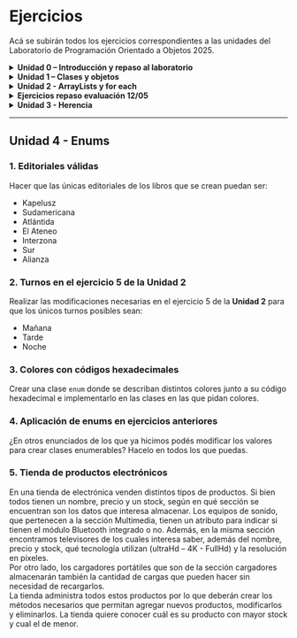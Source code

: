 

# Ejercicios
Acá se subirán todos los ejercicios correspondientes a las unidades del Laboratorio de Programación Orientado a Objetos 2025.

<details markdown="block">
<summary><strong>Unidad 0 – Introducción y repaso al laboratorio</strong></summary>

### 1. IngresoDatos
Escribe un programa en Java que realice lo siguiente:
- Declarar una variable `N` de tipo `int`
- Una variable `A` de tipo `double`
- Una variable `C` de tipo `char`

Luego de asignar a cada una un valor, mostrar por pantalla:
- El valor de cada variable.
- La suma de `N + A`
- La diferencia de `A – N`
- El valor numérico correspondiente al carácter que contiene la variable `C`.

Ejemplo de salida:

### 2. NumeroMayor
Declarar 2 variables numéricas e indicar cuál es mayor de los dos. En caso de que sean iguales, indicarlo también.

### 3. DivisibleFor / DivisibleWhile
Muestra los números del 1 al 100 (ambos incluidos) divisibles entre 2 y 3.

### 4. DiaLaboral
Crear un programa que nos pida un día de la semana y nos diga si es un día laboral o no. Los días laborales se consideran de lunes a viernes.

### 5. Vocales
Del siguiente String:  
`"Ayer me compré muñecos de la marca ‘ToyCo’ por internet."`  
Contar cuántas vocales hay en total y mostrarlo por pantalla.

### 6. ReemplazoLetra
Reemplazar todas las `e` del ejercicio anterior por la letra que ingrese el usuario.

### 7. IntroducirNumeros
Crear una aplicación que nos permite insertar números hasta que insertemos un `-1`. Luego, mostrar la cantidad de números introducidos.

### 8. IntroducirNumeros (Ampliado)
Al ejercicio anterior, además de la cantidad de números introducidos, se debe mostrar:
- Mayor número introducido.
- Menor número introducido.
- Suma de todos los números.
- Suma de los números positivos.
- Suma de los números negativos.

### 9. PalabrasIguales
Pedir dos palabras al usuario e indicar si son iguales o no.

</details>

<details markdown="block">
<summary><strong>Unidad 1 – Clases y objetos</strong></summary>

### 1. Clase `Círculo`
Crear una clase llamada `Círculo` con los siguientes atributos y métodos:
- Atributo: `radio`
- Constructor por defecto (`radio=2`)
- Constructor parametrizado
- Getter y setter
- Método para calcular el área (`π * r^2`)
- Método para calcular el perímetro (`2 * π * r`)

### 2. Clase `Rectángulo`
Crear una clase llamada `Rectángulo` con los siguientes atributos y métodos:
- Atributos: `base`, `altura`
- Constructor parametrizado
- Getters y setters
- Método para calcular el área
- Método para calcular el perímetro

### 3. Clase `Coche`
Crear una clase llamada `Coche` con los siguientes atributos y métodos:
- Atributos: `marca`, `modelo`, `color`
- Constructor parametrizado
- Getters y setters
- Métodos: `acelerar`, `frenar`, `mostrarVelocidadActual`

### 4. Clase `Persona`
Crear una clase llamada `Persona` con los siguientes atributos y métodos:
- Atributos: `nombre`, `edad`, `dirección`
- Método para imprimir los datos de la persona en pantalla

### 5. Clase `Fecha`
Crear una clase `Fecha` con los siguientes atributos y métodos:
- Atributos: `día`, `mes`, `año`
- Métodos:
  - `valida()`: Verifica si la fecha es correcta y ajusta valores inválidos.
  - `diasMes(int mes)`: Devuelve el número de días del mes indicado.
  - `corta()`: Muestra la fecha en formato corto (`dd-mm-yyyy`).
  - `larga()`: Muestra la fecha en formato largo (`día de la semana dd de mes de yyyy`).
  - `siguiente()`: Avanza un día.
  - `anterior()`: Retrocede un día.
  - `igualQue(Fecha fecha)`: Indica si la fecha es igual a otra.
  - `menorQue(Fecha fecha)`: Indica si la fecha es anterior a otra.
  - `mayorQue(Fecha fecha)`: Indica si la fecha es posterior a otra.

### 6. Clase `Libro`
Crear una clase llamada `Libro` con los siguientes atributos y métodos:
- Atributos: `título`, `autor` (usar la clase `Persona`), `ISBN`, `páginas`, `editorial`, `fechaPublicacion` (usar la clase `Fecha`)
- Métodos:
  - Mostrar la información del libro
  - Comparar si la fecha de publicación es anterior a otro libro dado
  - 3 constructores distintos a elección
  - Getters y setters

### 7. Clase `Cafetera`
Modelar una `Cafetera` con los siguientes atributos y métodos:
- Atributos: `cantidadMaxima`, `cantidadActual`
- Métodos:
  - `Constructor por defecto`: Cantidad máxima = 1000cc, cantidad actual = 0cc.
  - `Constructor con cantidad máxima`: Inicializa cantidad actual a la capacidad máxima.
  - `Constructor con cantidad máxima y actual`: Ajusta la cantidad actual si es mayor que la capacidad.
  - `llenarCafetera()`: Llena la cafetera al máximo.
  - `servirTaza(int capacidad)`: Sirve café en una taza hasta la capacidad indicada.
  - `vaciarCafetera()`: Vacía la cafetera.
  - `agregarCafe(int cantidad)`: Añade café a la cafetera.

### 8. Clase `Cancion`
Crear una clase llamada `Cancion` con los siguientes atributos y métodos:
- Atributos: `título`, `autor`
- Métodos:
  - Constructor por defecto (inicializa atributos con cadenas vacías)
  - Constructor parametrizado
  - Getters y setters

</details>

<!-- línea en blanco antes y después de cada bloque <details> -->
<details markdown="block">
<summary><strong> Unidad 2 - ArrayLists y for each</strong></summary>

### 1. Operaciones básicas con ArrayLists
En un programa:

a. Crear un `ArrayList` de números enteros y mostrar su suma.  
b. Crear un `ArrayList` de palabras y mostrar solo los elementos que empiezan con una letra específica.  
c. Crear un `ArrayList` de objetos `Persona` y mostrar solo las personas que tienen más de 30 años.

### 2. Clase `CD`
Crear una clase `CD` compuesta de muchas canciones e implementar los siguientes métodos:
- Constructor por defecto.
- Getters y setters.
- `numeroCanciones()`: Devuelve la cantidad de canciones en el CD.
- `verCancion(int posicion)`: Devuelve la canción que se encuentra en esa posición.
- `grabaCancion(int posicion, Cancion nuevaCancion)`: Reemplaza la canción en esa posición por una nueva.
- `agrega(Cancion cancion)`: Agrega una canción al final del `ArrayList`.
- `elimina(int posicion)`: Elimina la canción en la posición indicada.

### 3. Clase `Alumno` (básica)
Crear una clase que represente a un alumno de una escuela con los siguientes atributos:
- `nombre`, `apellido`, `fechaNacimiento`, `listaDeNotas`

Métodos:
- Getters y setters de todos los atributos.
- `agregarNota()`
- `menorNota()`
- `mayorNota()`

### 4. Clase `Alumno` con materias
Extensión del ejercicio anterior incorporando un atributo `materias`, el cual representa una lista de objetos `Materia`.

Clase `Materia`:
- Atributos: `nombre`, `listaDeContenidos`, `alumnosInscriptos`

Métodos sugeridos:
- `agregarMateria()`
- `promedioEdadAlumnos()`
- `promedioNotasAlumno()`

### 5. Sistema de campeonatos de Curling
Realizar un sistema que controle campeonatos de curling.

**Requisitos del sistema:**
- Los equipos deben registrarse con:
  - Nombre del equipo
  - Barrio de procedencia
  - 11 jugadores (uno de ellos marcado como capitán)
  - Disponibilidad horaria (mañana, tarde, noche)

**De cada jugador:**
- Nombre
- Fecha de nacimiento
- Número de camiseta (no se puede repetir dentro del mismo equipo)

**Reglas del torneo:**
- Modalidad todos contra todos
- El sistema debe generar el fixture completo
- Cada partido debe tener un día, turno y los equipos que juegan
- Los partidos se agendan según disponibilidad horaria de los equipos
</details>

<details markdown="block">
<summary><strong> Ejercicios repaso evaluación 12/05</strong></summary>

### 1. Sistema de videoclubs

Aparecieron de vuelta los videoclubs en la ciudad que se encargan de vender películas, ya sea en formato digital o físico. Nos han solicitado hacer el sistema que los administre.

Las películas que pertenecen al establecimiento guardan:
- Nombre
- Género
- Duración
- Director/es
- Actor/es
- Idiomas disponibles

Estas películas se organizan dentro de estanterías que se identifican con un número y guardan todas las películas que almacenan.

Cada videoclub guarda:
- Dirección
- Código postal
- Estanterías que contiene

Se solicita modelar las clases con sus atributos correspondientes, constructores, getters y setters. Además, realizar una clase de prueba para cumplir con las siguientes funcionalidades:

a) ABM de videoclubs, estanterías y películas.

b) Mostrar el nombre y estantería de la película con mayor duración de un videoclub.

c) Dada una película, retornar los actores mayores de edad.

d) Retornar los directores que estén en más de una película de una estantería.

e) Retornar las direcciones de los videoclubs que pertenezcan a una comuna en particular.

f) Mostrar las películas de duración menor a 90 minutos con ubicación.

g) Retornar el videoclub con más películas totales.

h) Dado un género, mostrar qué películas hay en cada videoclub registrado.


### 2. Clases necesarias para un `main`

Dada una clase `main`, hacer las clases necesarias (con sus respectivos atributos y métodos) para que funcione correctamente.


```java
public static void main(String[] args) {
    Persona p1 = new Persona("Miguel", "Lopez", 32987990,
        LocalDate.of(1985, 10, 12), LocalDate.of(2020, 5, 8));
    Persona p2 = new Persona("Juana", "Gomez", 39987990,
        LocalDate.of(1986, 7, 28));
    Persona p3 = new Persona("Candela", "Navarro", 40987990,
        LocalDate.of(1993, 2, 4), LocalDate.of(2017, 5, 25));

    BancoNacion sucursalUrquiza = new BancoNacion("Av. Triunvirato 3450", true, false);
    BancoNacion sucursalPueyrredon = new BancoNacion("Cochrane 2874", true, true);

    ArrayList<BancoNacion> sucursales = new ArrayList<>();

    sucursales.add(sucursalUrquiza);
    sucursales.add(sucursalPueyrredon);

    sucursalUrquiza.agregarTrabajador(p1);
    sucursalUrquiza.agregarTrabajador(p3);
    sucursalPueyrredon.agregarTrabajador(p2);

    sucursalPueyrredon.cantidadTrabajadores();

    for (BancoNacion b : sucursales) {
        Persona p = b.empleadoMayorAntiguedad();
        System.out.println(p.getNombre() + " " + p.antiguedad());
    }
}
```
</details>

<details markdown="block">
<summary><strong> Unidad 3 - Herencia</strong></summary>

### 1. Revisar ejercicios anteriores y detectar herencias  
Revisar los ejercicios anteriores y determinar dónde utilizar herencia (por ejemplo, entre `Rectángulo` y `Círculo`, o entre `Persona` y `Alumno`).  

*Aclaración:* Si es necesario modificar clases ya creadas, háganlo.

### 2. Sistema de flota de vehículos  
Realizar un sistema que maneje la flota de vehículos de una empresa. De todos los vehículos (autos, camionetas y bicicletas) se debe conocer su marca, modelo, color, cantidad de ruedas y año de fabricación. Para los autos y las camionetas, guardar además la patente; en las camionetas, la capacidad de carga en kg; y en los autos, si son descapotables o no.  
La empresa debe poder:  
- Saber de qué tipo de vehículo posee más cantidad  
- Añadir carga a una camioneta (sin superar su capacidad)  
- Conocer el porcentaje de autos descapotables.

### 3. Sistema de pedidos de almuerzos  
Realizar un sistema para la gestión de pedidos de almuerzos. Los pedidos pueden ser realizados por alumnos (nombre, apellido, división) o profesores (nombre, apellido, porcentaje de descuento). Los platos tienen nombre y precio. Al registrar un pedido, incluir fecha de creación, plato, solicitante, hora de entrega y estado de entrega. El sistema debe permitir agregar, modificar y eliminar platos, y mantener una lista de pedidos. Se solicita:  
- Listado de platos a cocinar en un día con su precio (aplicando descuentos)  
- Top 3 de platos más pedidos.
  
### 4. Compra de computadoras personalizadas  
Crear las clases necesarias para un sitio web de venta de computadoras personalizadas. El usuario elige una CPU y varios periféricos; la compra mínima incluye una CPU, un dispositivo de entrada y uno de salida. Al concretar la compra, guardar nombre, apellido, celular del cliente y método de pago (si es con tarjeta, 5 % de recargo y datos de la tarjeta).  
Todos los componentes incluyen fabricante, modelo, precio (ajustable por inflación) y stock.  
  -   **Entrada:** teclado y mouse (tipo de conector y puertos)  
  -   **Salida:** pantallas e impresoras (puertos; para impresoras, método de impresión: inyección o láser)
  
Debe admitirse la incorporación de nuevos periféricos.  
El programa deberá:  

- Agregar la compra a la lista de computadoras vendidas y actualizar stock  
- Calcular el precio total con todos los periféricos  
- Mostrar la cantidad de dispositivos de entrada y de salida de una computadora vendida específica.

### 5. Sistema de alarmas de edificio  
Un edificio dispone de detectores de humo, sensores de temperatura y sensores de presión. Cada dispositivo tiene estado (conectado/desconectado), medida (valor real), umbral inicial y año de adquisición (para mantenimiento). El sistema recorre continuamente los dispositivos conectados y toma medidas; si la medida supera el umbral, dispara la alarma:  
- Detector de humo: imprimir llamada a bomberos  
- Sensor de temperatura: imprimir “¡Cuidado! La temperatura sube”  
- Sensor de presión: imprimir “Sensor de presión activado”  
Para evitar falsas alarmas, varios dispositivos pueden agruparse; el sensor compuesto dispara la alarma si la suma de las medidas del grupo dividida entre 3 supera su umbral. 

### 6. Control de llamadas telefónicas  
Realizar un sistema que registre las llamadas entre empleados de una empresa. Cada empleado tiene nombre, apellido, DNI, país y teléfono. Para realizar una llamada, se introduce el número destino; al finalizar, se registra la duración. El sistema debe almacenar: empleado origen, empleado destino, fecha y duración de cada llamada, y debe ser capaz de generar un listado de llamadas por empleado y un ranking de empleados que más tiempo llamaron al exterior. 
</details>

---


## Unidad 4 - Enums

### 1. Editoriales válidas
Hacer que las únicas editoriales de los libros que se crean puedan ser:
- Kapelusz  
- Sudamericana  
- Atlántida  
- El Ateneo  
- Interzona  
- Sur  
- Alianza

### 2. Turnos en el ejercicio 5 de la Unidad 2
Realizar las modificaciones necesarias en el ejercicio 5 de la **Unidad 2** para que los únicos turnos posibles sean:
- Mañana  
- Tarde  
- Noche

### 3. Colores con códigos hexadecimales
Crear una clase `enum` donde se describan distintos colores junto a su código hexadecimal e implementarlo en las clases en las que pidan colores.

### 4. Aplicación de enums en ejercicios anteriores
¿En otros enunciados de los que ya hicimos podés modificar los valores para crear clases enumerables? Hacelo en todos los que puedas.

### 5. Tienda de productos electrónicos
En una tienda de electrónica venden distintos tipos de productos. Si bien todos tienen un nombre, precio y un stock, según en qué sección se encuentran son los datos que interesa almacenar. 
Los equipos de sonido, que pertenecen a la sección Multimedia, tienen un atributo para indicar si tienen el módulo Bluetooth integrado o no. Además, en la misma sección encontramos televisores de los cuales interesa saber, además del nombre, precio y stock, qué tecnología utilizan (ultraHd – 4K - FullHd) y la resolución en pixeles.  
Por otro lado, los cargadores portátiles que son de la sección cargadores almacenarán también la cantidad de cargas que pueden hacer sin necesidad de recargarlos.  
La tienda administra todos estos productos por lo que deberán crear los métodos necesarios que permitan agregar nuevos productos, modificarlos y eliminarlos. La tienda quiere conocer cuál es su producto con mayor stock y cual el de menor.



